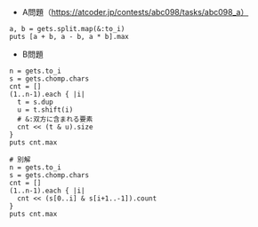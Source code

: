 - A問題（https://atcoder.jp/contests/abc098/tasks/abc098_a）

```
a, b = gets.split.map(&:to_i)
puts [a + b, a - b, a * b].max
```

- B問題
```
n = gets.to_i
s = gets.chomp.chars
cnt = []
(1..n-1).each { |i|
  t = s.dup
  u = t.shift(i)
  # &:双方に含まれる要素
  cnt << (t & u).size
}
puts cnt.max

# 別解
n = gets.to_i
s = gets.chomp.chars
cnt = []
(1..n-1).each { |i|
  cnt << (s[0..i] & s[i+1..-1]).count
}
puts cnt.max
```
